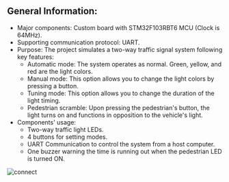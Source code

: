 ## General Information:
- Major components: Custom board with STM32F103RBT6 MCU (Clock is 64MHz).
- Supporting communication protocol: UART.
- Purpose: The project simulates a two-way traffic signal system following key features:
    - Automatic mode: The system operates as normal. Green, yellow, and red are the light colors.
    - Manual mode: This option allows you to change the light colors by pressing a button.
    - Tuning mode: This option allows you to change the duration of the light timing.
    - Pedestrian scramble: Upon pressing the pedestrian's button, the light turns on and functions in opposition to the vehicle's light.
- Components' usage:
    - Two-way traffic light LEDs.
    - 4 buttons for setting modes.
    - UART Communication to control the system from a host computer.
    - One buzzer warning the time is running out when the pedestrian LED is turned ON.

![connect](https://github.com/vanphuc1208/MCUAssignment/assets/144821367/c931a758-0537-4fa5-bef3-c648de0e1953)

